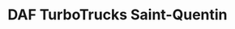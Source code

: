 ---
title: "DAF TurboTrucks Saint-Quentin"
url: /saint-quentin/daf-turbotrucks-saint-quentin/
shop: Allgemein
---